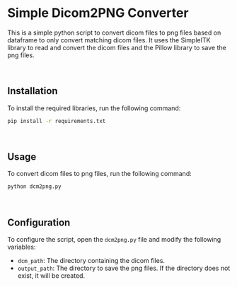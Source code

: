 # Simple Dicom2PNG Converter

This is a simple python script to convert dicom files to png files based on dataframe to only convert matching dicom files. It uses the SimpleITK library to read and convert the dicom files and the Pillow library to save the png files.

<br>

## Installation

To install the required libraries, run the following command:

```bash
pip install -r requirements.txt
```

<br>

## Usage

To convert dicom files to png files, run the following command:

```bash
python dcm2png.py
```

<br>

## Configuration

To configure the script, open the `dcm2png.py` file and modify the following variables:

- `dcm_path`: The directory containing the dicom files.
- `output_path`: The directory to save the png files. If the directory does not exist, it will be created.
